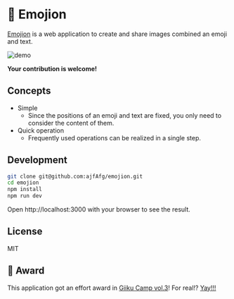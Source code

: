 # 🚀 Emojion

[Emojion](https://www.emojion.app/) is a web application to create and share images combined an emoji and text.

![demo](demo.gif)

**Your contribution is welcome!**

## Concepts

- Simple
  - Since the positions of an emoji and text are fixed, you only need to consider the content of them.
- Quick operation
  - Frequently used operations can be realized in a single step.

## Development

```sh
git clone git@github.com:ajfAfg/emojion.git
cd emojion
npm install
npm run dev
```

Open http://localhost:3000 with your browser to see the result.

## License

MIT

## 🥈 Award

This application got an effort award in [Giiku Camp vol.3](https://talent.supporterz.jp/events/b9662de7-c325-435c-9793-dbb56568ccbc/)! For real!? [Yay!!!](https://twitter.com/geek_pjt/status/1533383589391646720?s=21&t=ULmCSsoEYSB6wAWx6tkHtA)
